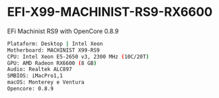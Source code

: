 # EFI-X99-MACHINIST-RS9-RX6600
 EFi Machinist RS9 with OpenCore 0.8.9


```bash
Plataform: Desktop | Intel Xeon
Motherboard: MACHINIST X99-RS9
CPU: Intel Xeon E5-2650 v3, 2300 MHz (10C/20T)
GPU: AMD Radeon RX6600 (8 GB)
Audio: Realtek ALC897
SMBIOS: iMacPro1,1
macOS: Monterey e Ventura
Opencore: 0.8.9
```

